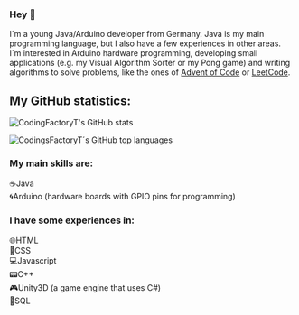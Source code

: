 ### Hey 👋

I´m a young Java/Arduino developer from Germany. Java is my main programming language, but I also have a few experiences in other areas. <br>
I´m interested in Arduino hardware programming, developing small applications (e.g. my Visual Algorithm Sorter or my Pong game) and writing algorithms to solve problems, like the ones of [Advent of Code](https://adventofcode.com) or [LeetCode](https://leetcode.com).

## My GitHub statistics:
![CodingFactoryT's GitHub stats](https://github-readme-stats.vercel.app/api?username=CodingFactoryT&theme=tokyonight)

![CodingsFactoryT´s GitHub top languages](https://github-readme-stats.vercel.app/api/top-langs?username=CodingFactoryT&theme=tokyonight&card_width=495)

### My main skills are: 
☕Java         <br>
🌀Arduino (hardware boards with GPIO pins for programming)

### I have some experiences in: 
🌐HTML         <br>
📜CSS          <br>
💻Javascript   <br>
📟C++          <br>
🎮Unity3D (a game engine that uses C#) <br>
📡SQL
